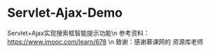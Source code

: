 # Servlet-Ajax-Demo
Servlet+Ajax实现搜索框智能提示功能\n
参考资料：https://www.imooc.com/learn/678 \n
致谢：感谢慕课网的 资源库老师
